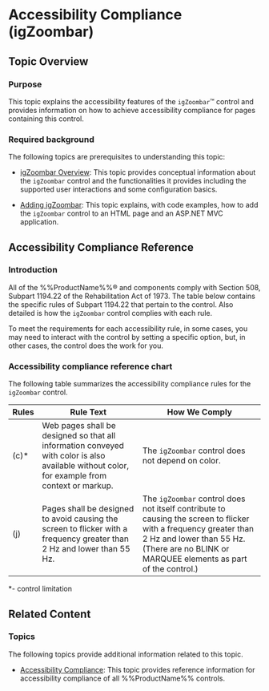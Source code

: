 ﻿<!--
|metadata|
{
    "fileName": "igzoombar-accessibility-compliance",
    "controlName": "igZoombar",
    "tags": ["Charting","Data Presentation","Section 508"]
}
|metadata|
-->

# Accessibility Compliance (igZoombar)

## Topic Overview
### Purpose

This topic explains the accessibility features of the `igZoombar`™ control and provides information on how to achieve accessibility compliance for pages containing this control.

### Required background

The following topics are prerequisites to understanding this topic:

- [igZoombar Overview](igZoombar-Overview.html): This topic provides conceptual information about the `igZoombar` control and the functionalities it provides including the supported user interactions and some configuration basics.

- [Adding igZoombar](Adding-igZoombar.html): This topic explains, with code examples, how to add the `igZoombar` control to an HTML page and an ASP.NET MVC application.


## Accessibility Compliance Reference
### Introduction

All of the %%ProductName%%® and components comply with Section 508, Subpart 1194.22 of the Rehabilitation Act of 1973. The table below contains the specific rules of Subpart 1194.22 that pertain to the control. Also detailed is how the `igZoombar` control complies with each rule.

To meet the requirements for each accessibility rule, in some cases, you may need to interact with the control by setting a specific option, but, in other cases, the control does the work for you.

### Accessibility compliance reference chart

The following table summarizes the accessibility compliance rules for the `igZoombar` control.

Rules | Rule Text | How We Comply
---|---|---
(c)\*|Web pages shall be designed so that all information conveyed with color is also available without color, for example from context or markup.|The `igZoombar` control does not depend on color.
(j)|Pages shall be designed to avoid causing the screen to flicker with a frequency greater than 2 Hz and lower than 55 Hz.|The `igZoombar` control does not itself contribute to causing the screen to flicker with a frequency greater than 2 Hz and lower than 55 Hz. (There are no BLINK or MARQUEE elements as part of the control.)

\*- control limitation

## Related Content
### Topics

The following topics provide additional information related to this topic.

- [Accessibility Compliance](Accessibility-Compliance.html): This topic provides reference information for accessibility compliance of all %%ProductName%% controls.





 

 


